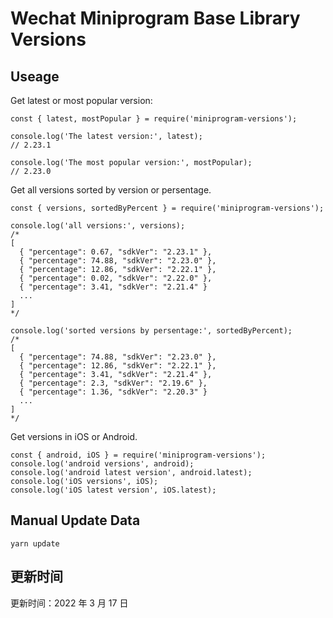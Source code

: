 
# Wechat Miniprogram Base Library Versions

## Useage

Get latest or most popular version:

```;
const { latest, mostPopular } = require('miniprogram-versions');

console.log('The latest version:', latest);
// 2.23.1

console.log('The most popular version:', mostPopular);
// 2.23.0

```

Get all versions sorted by version or persentage.

```
const { versions, sortedByPercent } = require('miniprogram-versions');

console.log('all versions:', versions);
/*
[
  { "percentage": 0.67, "sdkVer": "2.23.1" },
  { "percentage": 74.88, "sdkVer": "2.23.0" },
  { "percentage": 12.86, "sdkVer": "2.22.1" },
  { "percentage": 0.02, "sdkVer": "2.22.0" },
  { "percentage": 3.41, "sdkVer": "2.21.4" }
  ...
]
*/

console.log('sorted versions by persentage:', sortedByPercent);
/*
[
  { "percentage": 74.88, "sdkVer": "2.23.0" },
  { "percentage": 12.86, "sdkVer": "2.22.1" },
  { "percentage": 3.41, "sdkVer": "2.21.4" },
  { "percentage": 2.3, "sdkVer": "2.19.6" },
  { "percentage": 1.36, "sdkVer": "2.20.3" }
  ...
]
*/
```

Get versions in iOS or Android.

```
const { android, iOS } = require('miniprogram-versions');
console.log('android versions', android);
console.log('android latest version', android.latest);
console.log('iOS versions', iOS);
console.log('iOS latest version', iOS.latest);
```

## Manual Update Data

```
yarn update
```

## 更新时间

更新时间：2022 年 3 月 17 日
